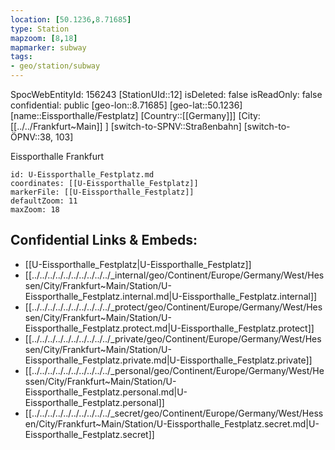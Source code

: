 ```yaml
---
location: [50.1236,8.71685]
type: Station 
mapzoom: [8,18] 
mapmarker: subway 
tags:
- geo/station/subway
---
```

SpocWebEntityId: 156243
[StationUId::12]
isDeleted: false
isReadOnly: false
confidential: public
[geo-lon::8.71685]
[geo-lat::50.1236]
[name::Eissporthalle/Festplatz]
[Country::[[Germany]]]
[City:[[../../Frankfurt~Main]] ]
[switch-to-SPNV::Straßenbahn]
[switch-to-ÖPNV::38, 103]

Eissporthalle Frankfurt

```leaflet
id: U-Eissporthalle_Festplatz.md
coordinates: [[U-Eissporthalle_Festplatz]]
markerFile: [[U-Eissporthalle_Festplatz]]
defaultZoom: 11 
maxZoom: 18
```


## Confidential Links & Embeds: 
- [[U-Eissporthalle_Festplatz|U-Eissporthalle_Festplatz]] 
- [[../../../../../../../../../../_internal/geo/Continent/Europe/Germany/West/Hessen/City/Frankfurt~Main/Station/U-Eissporthalle_Festplatz.internal.md|U-Eissporthalle_Festplatz.internal]] 
- [[../../../../../../../../../../_protect/geo/Continent/Europe/Germany/West/Hessen/City/Frankfurt~Main/Station/U-Eissporthalle_Festplatz.protect.md|U-Eissporthalle_Festplatz.protect]] 
- [[../../../../../../../../../../_private/geo/Continent/Europe/Germany/West/Hessen/City/Frankfurt~Main/Station/U-Eissporthalle_Festplatz.private.md|U-Eissporthalle_Festplatz.private]] 
- [[../../../../../../../../../../_personal/geo/Continent/Europe/Germany/West/Hessen/City/Frankfurt~Main/Station/U-Eissporthalle_Festplatz.personal.md|U-Eissporthalle_Festplatz.personal]] 
- [[../../../../../../../../../../_secret/geo/Continent/Europe/Germany/West/Hessen/City/Frankfurt~Main/Station/U-Eissporthalle_Festplatz.secret.md|U-Eissporthalle_Festplatz.secret]] 
